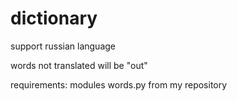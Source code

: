 # dictionary

support russian language

words not translated will be "out"

requirements: modules words.py from my repository
